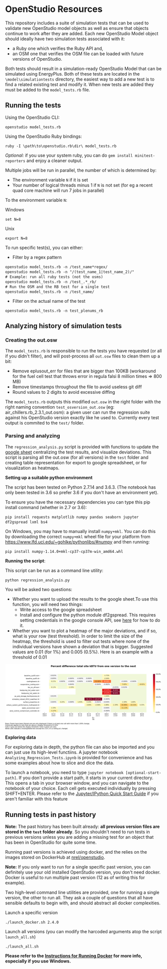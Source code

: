 OpenStudio Resources
==========

This repository includes a suite of simulation tests that can be used to validate new OpenStudio model objects as well as ensure that objects continue to work after they are added. 
Each new OpenStudio Model object should ideally have two simulation tests associated with it:

* a Ruby one which verifies the Ruby API and,
* an OSM one that verifies the OSM file can be loaded with future versions of OpenStudio.  

Both tests should result in a simulation-ready OpenStudio Model that can be simulated using EnergyPlus. 
Both of these tests are located in the `\model\simulationtests` directory, the easiest way to add a new test is to find a related existing test and modify it. 
When new tests are added they must be added to the `model_tests.rb` file.

## Running the tests

Using the OpenStudio CLI:
```
openstudio model_tests.rb
```

Using the OpenStudio Ruby bindings:

```
ruby -I \path\to\openstudio.rb\dir\ model_tests.rb
```

*Optional:* if you use your system ruby, you can do `gem install minitest-reporters` and enjoy a cleaner output.

Multiple jobs will be run in parallel, the number of which is determined by:

* The environment variable `N` if it is set
* Your number of logical threads minus 1 if `N` is not set (for eg a recent quad core machine will run 7 jobs in parallel)

To the environment variable `N`:

Windows
```
set N=8
```

Unix
```
export N=8
```

To run specific test(s), you can either:

* Filter by a regex pattern

```
openstudio model_tests.rb -n /test_name*regex/
openstudio model_tests.rb -n "/(test_name_1|test_name_2)/"
# Example: run all ruby tests (not the osms)
openstudio model_tests.rb -n /test_.*_rb/
# Run the OSM and the RB test for a single test
openstudio model_tests.rb -n /test_name/
```

* Filter on the actual name of the test

```
openstudio model_tests.rb -n test_plenums_rb
```

## Analyzing history of simulation tests

### Creating the out.osw

The `model_tests.rb` is responsible to run the tests you have requested (or all if you didn't filter), and will post-process all `out.osw` files to clean them up a bit:

* Remove eplusout_err for files that are bigger than 100KB (workaround for the fuel cell test that throws error in regula falsi 8 million times => 800 MB)
* Remove timestamps throughout the file to avoid useless git diff
* Round values to 2 digits to avoid excessive diffing

The `model_tests.rb`  outputs this modified `out.osw` in the right folder with the right naming convention `test_osversion_out.osw` (eg: air_chillers.rb_2.3.1_out.osm):
a given user can run the regression suite against his OpenStudio version exactly like he used to. Currently every test output is commited to the `test/` folder.

### Parsing and analyzing

The `regression_analysis.py` script is provided with functions to update the [google sheet](https://docs.google.com/spreadsheets/d/1gL8KSwRPtMPYj-QrTwlCwHJvNRP7llQyEinfM1-1Usg/edit#gid=1548402386) centralizing the test results, and visualize deviations.
This script is parsing all the out.osw (for all versions) in the `test` folder and creating table representation for export to google spreadsheet, or for visualization as heatmaps.

**Setting up a suitable python environment**

The script has been tested on Python 2.7.14 and 3.6.3. (The notebook has only been tested in 3.6 so prefer 3.6 if you don't have an environment yet). 

To ensure you have the necessary dependencies you can type this pip install command (whether in 2.7 or 3.6):

```
pip install requests matplotlib numpy pandas seaborn jupyter df2gspread lxml bs4
```

On Windows, you may have to manually install `numpy+mkl`.  You can do this by downloading the correct `numpy+mkl` wheel file for your platform from https://www.lfd.uci.edu/~gohlke/pythonlibs/#numpy and then running:

```
pip install numpy-1.14.0+mkl-cp37-cp37m-win_amd64.whl
```

**Running the script**:

This script can be run as a command line utility:
```
python regression_analysis.py
```

You will be asked two questions:
* Whether you want to upload the results to the google sheet.To use this function, you will need two things: 
    * Write access to the google spreadsheet
    * Install and configure the python module df2gspread. This requires setting credentials in the google console API, see [here](https://df2gspread.readthedocs.io/en/latest/overview.html#access-credentials) for how to do it.
* Whether you want to plot a heatmap of the major deviations, and if so, what is your row (test threshold). In order to limit the size of the heatmap, the threshold is used to filter out tests where none of the individual versions have shown a deviation that is bigger. Suggested values are 0.01 (for 1%) and 0.005 (0.5%). Here is an example with a threshold of 0.01

![Percentage difference in total site kBTU](doc/images/site_kbtu_pct_change.png)

**Exploring data**

For exploring data in depth, the python file can also be imported and you can just use its high-level functiins. A jupyter notebook `Analyzing_Regression_Tests.ipynb` is provided for convenience and has some examples about how to slice and dice the data.

To launch a notebook, you need to type `jupyter notebook [optional-start-path]`. If you don't provide a start path, it starts in your current directory.
This opens a tab in your browser window, and you can navigate to the notebook of your choice. Each cell gets executed individually by pressing SHIFT+ENTER.
Please refer to the [Jupyter/IPython Quick Start Guide](https://jupyter-notebook-beginner-guide.readthedocs.io/en/latest/) if you aren't familiar with this feature


## Running tests in past history

**Note:** The past history has been built already: **all previous version files are stored in the `test` folder already**.
So you shouldn't need to run tests in previous versions unless you are adding a missing test for an object that has been in OpenStudio for quite some time.

Running past versions is achieved using docker, and the relies on the images stored on DockerHub at [nrel/openstudio](https://hub.docker.com/r/nrel/openstudio/).

**Note:** If you only want to run for a single specific past version, you can definitely use your old installed OpenStudio version, you don't need docker.
Docker is useful to run multiple past version (12 as of writing this for example).

Two high-level command line utilities are provided, one for running a single version, the other to run all.
They ask a couple of questions that all have sensible defaults to begin with, and should abstract all docker complexities.

Launch a specific version
```
./launch_docker.sh 2.4.0
```

Launch all versions (you can modify the harcoded arguments atop the script `launch_all.sh`)
```
./launch_all.sh
```

**Please refer to the [Instructions for Running Docker](doc/Instructions_Docker.md) for more info, especially if you use Windows.**
